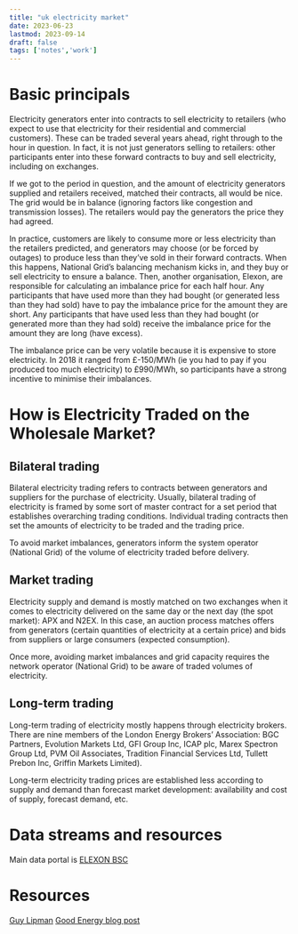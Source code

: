 ```yaml
---
title: "uk electricity market"
date: 2023-06-23
lastmod: 2023-09-14
draft: false 
tags: ['notes','work']
---
```


# Basic principals 

Electricity generators enter into contracts to sell electricity to retailers
(who expect to use that electricity for their residential and commercial
customers). These can be traded several years ahead, right through to the hour
in question. In fact, it is not just generators selling to retailers: other
participants enter into these forward contracts to buy and sell electricity,
including on exchanges.

If we got to the period in question, and the amount of electricity generators
supplied and retailers received, matched their contracts, all would be nice.
The grid would be in balance (ignoring factors like congestion and transmission
losses). The retailers would pay the generators the price they had agreed.

In practice, customers are likely to consume more or less electricity than the
retailers predicted, and generators may choose (or be forced by outages) to
produce less than they’ve sold in their forward contracts. When this happens,
National Grid’s balancing mechanism kicks in, and they buy or sell electricity
to ensure a balance. Then, another organisation, Elexon, are responsible for
calculating an imbalance price for each half hour. Any participants that have
used more than they had bought (or generated less than they had sold) have to
pay the imbalance price for the amount they are short. Any participants that
have used less than they had bought (or generated more than they had sold)
receive the imbalance price for the amount they are long (have excess).

The imbalance price can be very volatile because it is expensive to store
electricity. In 2018 it ranged from £-150/MWh (ie you had to pay if you
produced too much electricity) to £990/MWh, so participants have a strong
incentive to minimise their imbalances.

# How is Electricity Traded on the Wholesale Market?

## Bilateral trading

Bilateral electricity trading refers to contracts between generators and
suppliers for the purchase of electricity. Usually, bilateral trading of
electricity is framed by some sort of master contract for a set period that
establishes overarching trading conditions. Individual trading contracts then
set the amounts of electricity to be traded and the trading price.

To avoid market imbalances, generators inform the system operator (National
Grid) of the volume of electricity traded before delivery.

## Market trading

Electricity supply and demand is mostly matched on two exchanges when it comes
to electricity delivered on the same day or the next day (the spot market): APX
and N2EX. In this case, an auction process matches offers from generators
(certain quantities of electricity at a certain price) and bids from suppliers
or large consumers (expected consumption).

Once more, avoiding market imbalances and grid capacity requires the network
operator (National Grid) to be aware of traded volumes of electricity.

## Long-term trading

Long-term trading of electricity mostly happens through electricity brokers.
There are nine members of the London Energy Brokers’ Association: BGC Partners,
Evolution Markets Ltd, GFI Group Inc, ICAP plc, Marex Spectron Group Ltd, PVM
Oil Associates, Tradition Financial Services Ltd, Tullett Prebon Inc, Griffin
Markets Limited).

Long-term electricity trading prices are established less according to supply
and demand than forecast market development: availability and cost of supply,
forecast demand, etc.

# Data streams and resources

Main data portal is [ELEXON BSC](https://developer.data.elexon.co.uk/api-details#api=prod-insol-insights-api&operation=get-generation-actual-per-type-from-from-to-to)




# Resources

[Guy Lipman](https://guylipman.medium.com/analysing-uk-electricity-prices-part-1-62890ea17713)
[Good Energy blog post](https://www.goodenergy.co.uk/blog/why-does-the-price-of-gas-drive-electricity-prices-including-renewables/)

